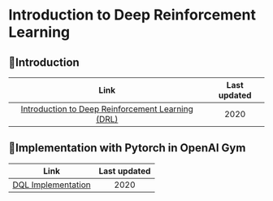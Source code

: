 # Introduction to Deep Reinforcement Learning
## :pushpin:Introduction
Link | Last updated
:---:|:------------:
[Introduction to Deep Reinforcement Learning (DRL)](https://github.com/ITingHung/Introduction-to-Deep-Reinforcement-Learning/blob/master/Introduction-to-Deep-Reinforcement-Learning.md) | 2020

## :pushpin:Implementation with Pytorch in OpenAI Gym
Link | Last updated
:---:|:------------:
[DQL Implementation](https://github.com/ITingHung/Introduction-to-Deep-Reinforcement-Learning/blob/master/Deep%20Reinforment%20learning.py) | 2020
